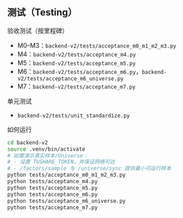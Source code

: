 ## 测试（Testing）

验收测试（按里程碑）
- M0–M3：`backend-v2/tests/acceptance_m0_m1_m2_m3.py`
- M4：`backend-v2/tests/acceptance_m4.py`
- M5：`backend-v2/tests/acceptance_m5.py`
- M6：`backend-v2/tests/acceptance_m6.py`，`backend-v2/tests/acceptance_m6_universe.py`
- M7：`backend-v2/tests/acceptance_m7.py`

单元测试
- `backend-v2/tests/unit_standardize.py`

如何运行
```bash
cd backend-v2
source .venv/bin/activate
# 如需演示真实样本/Universe：
# - 设置 TUSHARE_TOKEN，并保证网络可达
# - /factors/sample 与 /universe/sync 提供最小可运行样本
python tests/acceptance_m0_m1_m2_m3.py
python tests/acceptance_m4.py
python tests/acceptance_m5.py
python tests/acceptance_m6.py
python tests/acceptance_m6_universe.py
python tests/acceptance_m7.py
```
